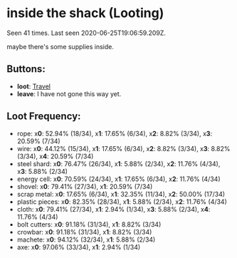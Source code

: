 # inside the shack (Looting)

Seen 41 times. Last seen 2020-06-25T19:06:59.209Z.

maybe there's some supplies inside.

## Buttons:

- **loot**: [Travel](Travel-travel.md)
- **leave**: I have not gone this way yet.

## Loot Frequency:

  - rope: x**0**: 52.94% (18/34), x**1**: 17.65% (6/34), x**2**: 8.82% (3/34), x**3**: 20.59% (7/34)
  - wire: x**0**: 44.12% (15/34), x**1**: 17.65% (6/34), x**2**: 8.82% (3/34), x**3**: 8.82% (3/34), x**4**: 20.59% (7/34)
  - steel shard: x**0**: 76.47% (26/34), x**1**: 5.88% (2/34), x**2**: 11.76% (4/34), x**3**: 5.88% (2/34)
  - energy cell: x**0**: 70.59% (24/34), x**1**: 17.65% (6/34), x**2**: 11.76% (4/34)
  - shovel: x**0**: 79.41% (27/34), x**1**: 20.59% (7/34)
  - scrap metal: x**0**: 17.65% (6/34), x**1**: 32.35% (11/34), x**2**: 50.00% (17/34)
  - plastic pieces: x**0**: 82.35% (28/34), x**1**: 5.88% (2/34), x**2**: 11.76% (4/34)
  - cloth: x**0**: 79.41% (27/34), x**1**: 2.94% (1/34), x**3**: 5.88% (2/34), x**4**: 11.76% (4/34)
  - bolt cutters: x**0**: 91.18% (31/34), x**1**: 8.82% (3/34)
  - crowbar: x**0**: 91.18% (31/34), x**1**: 8.82% (3/34)
  - machete: x**0**: 94.12% (32/34), x**1**: 5.88% (2/34)
  - axe: x**0**: 97.06% (33/34), x**1**: 2.94% (1/34)